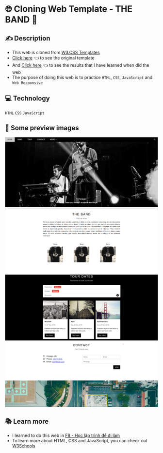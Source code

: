# :globe_with_meridians: Cloning Web Template - THE BAND :drum:

## :writing_hand: Description
* This web is cloned from [W3.CSS Templates](https://www.w3schools.com/w3css/w3css_templates.asp)
* [Click here](https://www.w3schools.com/w3css/tryw3css_templates_band.htm) :point_left: to see the original template
* And [Click here](https://nguyenanhphu69.github.io/Clone-w3s-template-band/) :point_left: to see the results that I have learned when did the web
* The purpose of doing this web is to practice `HTML`, `CSS`, `JavaScript` and `Web Responsive`

## :computer: Technology
`HTML` `CSS` `JavaScript`

## :camera_flash:	 Some preview images
![Header](./assets/img/the-band/header.png)
![The BAND](./assets/img/the-band/band.png)
![Tour Dates](./assets/img/the-band/tour.png)
![Contact](./assets/img/the-band/contact.png)

## :books: Learn more
* I learned to do this web in [F8 - Học lập trình để đi làm](https://fullstack.edu.vn/)
* To learn more about HTML, CSS and JavaScript, you can check out [W3Schools](https://www.w3schools.com/)
